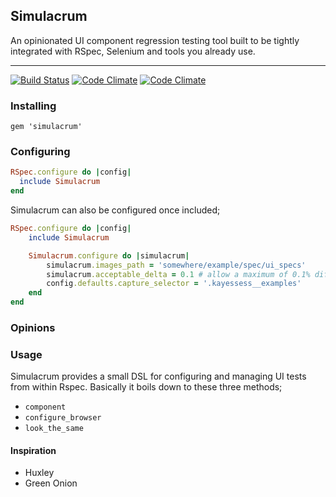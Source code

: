 ## Simulacrum

An opinionated UI component regression testing tool built to be tightly integrated with RSpec, Selenium and tools you already use.

***

[![Build Status](https://travis-ci.org/plasticine/simulacrum.svg)](https://travis-ci.org/plasticine/simulacrum) [![Code Climate](https://codeclimate.com/github/plasticine/simulacrum/coverage.png)](https://codeclimate.com/github/plasticine/simulacrum) [![Code Climate](https://codeclimate.com/github/plasticine/simulacrum.png)](https://codeclimate.com/github/plasticine/simulacrum)

### Installing
`gem 'simulacrum'`

### Configuring

```ruby
RSpec.configure do |config|
  include Simulacrum
end
```

Simulacrum can also be configured once included;

```ruby
RSpec.configure do |config|
	include Simulacrum

	Simulacrum.configure do |simulacrum|
		simulacrum.images_path = 'somewhere/example/spec/ui_specs'
		simulacrum.acceptable_delta = 0.1 # allow a maximum of 0.1% difference
		config.defaults.capture_selector = '.kayessess__examples'
	end
end
```

### Opinions

### Usage

Simulacrum provides a small DSL for configuring and managing UI tests from within Rspec. Basically it boils down to these three methods;

- `component`
- `configure_browser`
- `look_the_same`

#### Inspiration

- Huxley
- Green Onion
